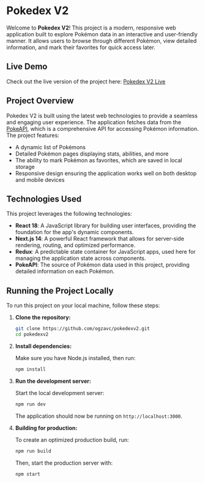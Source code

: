 
# Pokedex V2

Welcome to **Pokedex V2**! This project is a modern, responsive web application built to explore Pokémon data in an interactive and user-friendly manner. It allows users to browse through different Pokémon, view detailed information, and mark their favorites for quick access later.

## Live Demo

Check out the live version of the project here: [Pokedex V2 Live](https://pokedexv2-tau.vercel.app/)

## Project Overview

Pokedex V2 is built using the latest web technologies to provide a seamless and engaging user experience. The application fetches data from the [PokeAPI](https://pokeapi.co/), which is a comprehensive API for accessing Pokémon information. The project features:

- A dynamic list of Pokémons
- Detailed Pokémon pages displaying stats, abilities, and more
- The ability to mark Pokémon as favorites, which are saved in local storage
- Responsive design ensuring the application works well on both desktop and mobile devices

## Technologies Used

This project leverages the following technologies:

- **React 18**: A JavaScript library for building user interfaces, providing the foundation for the app's dynamic components.
- **Next.js 14**: A powerful React framework that allows for server-side rendering, routing, and optimized performance.
- **Redux**: A predictable state container for JavaScript apps, used here for managing the application state across components.
- **PokeAPI**: The source of Pokémon data used in this project, providing detailed information on each Pokémon.

## Running the Project Locally

To run this project on your local machine, follow these steps:

1. **Clone the repository:**

   ```bash
   git clone https://github.com/ogzavc/pokedexv2.git
   cd pokedexv2
   ```

2. **Install dependencies:**

   Make sure you have Node.js installed, then run:

   ```bash
   npm install
   ```

3. **Run the development server:**

   Start the local development server:

   ```bash
   npm run dev
   ```

   The application should now be running on `http://localhost:3000`.

4. **Building for production:**

   To create an optimized production build, run:

   ```bash
   npm run build
   ```

   Then, start the production server with:

   ```bash
   npm start
   ```

 
